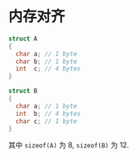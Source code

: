 # 内存对齐

```cpp
struct A
{
  char a; // 1 byte
  char b; // 1 byte
  int  c; // 4 bytes
}

struct B
{
  char a; // 1 byte
  int  b; // 4 bytes
  char c; // 1 byte
}
```

其中 `sizeof(A)` 为 8, `sizeof(B)` 为 12.
